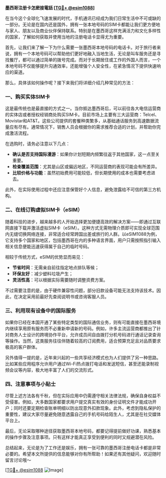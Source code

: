 **墨西哥注册卡怎麽接電話 [[TG💪+ @esim1088](https://t.me/s/esim1088)]**

在当今这个全球化飞速发展的时代，手机通讯已经成为我们日常生活中不可或缺的一部分。无论是在国内还是国外，拥有一张本地号码的SIM卡都能让我们更方便地与家人、朋友以及商业伙伴保持联系。特别是在墨西哥这样充满活力和文化多样性的国家，了解如何获取并使用当地的注册电话卡显得尤为重要。

首先，让我们来了解一下为什么需要一张墨西哥本地号码的电话卡。对于旅行者来说，拥有一个本地号码可以帮助他们更好地融入当地生活，无论是叫车服务还是寻找餐厅，都可以通过简单的拨号完成。而对于长期居住或工作的外国人而言，一个本地号码不仅能够提升沟通效率，还能增强个人安全性，在紧急情况下提供快速响应的渠道。

那么，具体该如何操作呢？接下来我们将详细介绍几种常见的方法：

### 一、购买实体SIM卡

这是最传统也是最直接的方式之一。当你抵达墨西哥后，可以前往各大电信运营商的实体店或者授权经销商处购买SIM卡。目前市场上主要有三大运营商：Telcel、Movistar和AT&T。这些公司提供的套餐种类繁多，从基础通话服务到高速数据流量应有尽有。通常情况下，销售人员会根据你的需求推荐合适的计划，并帮助你完成激活流程。

在选购时，请务必注意以下几点：
- **确认是否支持国际漫游**：如果你计划短期内频繁往返于其他国家，这一点至关重要。
- **检查覆盖范围**：尤其是山区或偏远地区，不同运营商的表现可能会有所差异。
- **比较价格与功能**：虽然初始费用可能较低，但长期使用的成本也需要考虑进去。

此外，在实际使用过程中还应注意保管好个人信息，避免泄露给不可信的第三方机构。

### 二、在线订购虚拟SIM卡（eSIM）

随着科技的进步，越来越多的人开始选择更加便捷高效的解决方案——即通过互联网直接下载并激活虚拟SIM卡（eSIM）。这种方式无需物理介质即可实现全球范围内无缝切换网络连接，非常适合经常跨国出差或旅行的人群。以eSIM1088为例，它支持多个国家和地区，包括墨西哥在内的多种语言界面，用户只需按照指引输入相关信息便能迅速获得属于自己的临时号码。

相较于传统方式，eSIM的优势显而易见：
- **节省时间**：无需亲自前往指定地点排队等候；
- **环保友好**：减少塑料垃圾产生；
- **灵活性高**：可以根据实际需要随时调整资费方案。

不过需要注意的是，由于硬件兼容性问题，部分旧款设备可能无法支持该技术。因此，在决定采用前最好先查阅说明书或咨询客服人员。

### 三、利用现有设备中的国际服务

如果你已经在本国开通了某些特定类型的国际通信业务，则有可能直接在墨西哥境内继续享用原有服务而不必重新申请新的号码。例如，许多主流运营商都推出了针对商务人士设计的跨境协作平台，允许成员间自由拨打分机号码进行通话记录查询等操作。当然，这类服务往往伴随着较高的订阅费用，适合预算充足且对品质要求极高的客户群体。

另外值得一提的是，近年来兴起的一些共享经济模式也为人们提供了另一种思路。比如某些应用程序允许用户通过Wi-Fi热点拨打电话和发送短信，甚至还能录制视频会议等内容，极大地丰富了人们的交流形式。

### 四、注意事项与小贴士

尽管上述方法各有千秋，但在实际应用中仍需遵守相关法律法规，确保自身权益不受侵害。例如，大多数国家都要求用户提交真实有效的身份证明文件才能成功开户；同时还要定期检查账单明细以防出现意外扣款现象。此外，考虑到隐私保护的重要性，建议大家尽量避免随意透露自己的手机号码给陌生人，尤其是在社交媒体平台上。

最后，无论采取哪种途径获取墨西哥本地号码，都要记得提前做好功课，熟悉基本的操作步骤及注意事项。只有这样才能真正享受到便利的同时又规避潜在风险。

总结起来，无论是为了工作还是娱乐，拥有一张可靠的墨西哥注册电话卡都是非常必要的。希望本文所提供的信息能够对你有所帮助！如果还有其他疑问，欢迎随时留言讨论哦～ 

[[TG💪+ @esim1088](https://t.me/s/esim1088) ![Image](https://i.postimg.cc/4NQfJmqS/Snipaste-2025-05-13-00-14-12.png)]